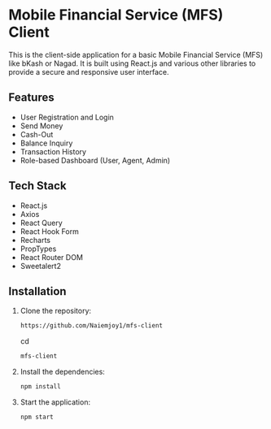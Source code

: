 # Mobile Financial Service (MFS) Client

This is the client-side application for a basic Mobile Financial Service (MFS) like bKash or Nagad. It is built using React.js and various other libraries to provide a secure and responsive user interface.

## Features

- User Registration and Login
- Send Money
- Cash-Out
- Balance Inquiry
- Transaction History
- Role-based Dashboard (User, Agent, Admin)

## Tech Stack

- React.js
- Axios
- React Query
- React Hook Form
- Recharts
- PropTypes
- React Router DOM
- Sweetalert2

## Installation

1. Clone the repository:

   ```bash
   https://github.com/Naiemjoy1/mfs-client
   ```

   cd

   ```bash
   mfs-client
   ```

2. Install the dependencies:

   ```bash
   npm install
   ```

3. Start the application:
   ```bash
   npm start
   ```
